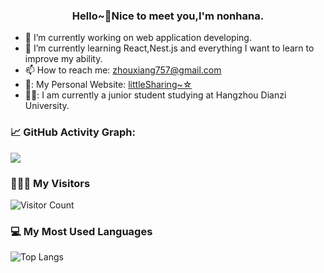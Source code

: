 <h3 align="center">Hello~👋Nice to meet you,I'm nonhana.</h3>

- 🔭 I’m currently working on web application developing.
- 🌱 I’m currently learning React,Nest.js and everything I want to learn to improve my ability.
- 📫 How to reach me: zhouxiang757@gmail.com
- 👥: My Personal Website: [littleSharing~☆](https://littlesharing.cn)
- 👨‍🎓: I am currently a junior student studying at Hangzhou Dianzi University.

### 📈 GitHub Activity Graph:

![](https://github-readme-stats.vercel.app/api?username=nonhana&show_icons=true&theme=transparent)

### 🧑‍🤝‍🧑 My Visitors

![Visitor Count](https://profile-counter.glitch.me/nonhana/count.svg)

### 💻 My Most Used Languages

![Top Langs](https://github-readme-stats.vercel.app/api/top-langs/?username=nonhana&layout=compact&theme=tokyonight)
